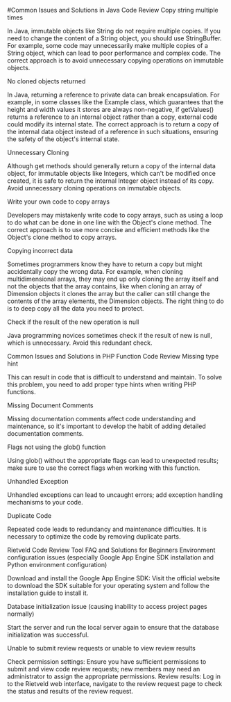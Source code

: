 #Common Issues and Solutions in Java Code Review
Copy string multiple times

In Java, immutable objects like String do not require multiple copies. If you need to change the content of a String object, you should use StringBuffer. For example, some code may unnecessarily make multiple copies of a String object, which can lead to poor performance and complex code. The correct approach is to avoid unnecessary copying operations on immutable objects.

No cloned objects returned

In Java, returning a reference to private data can break encapsulation. For example, in some classes like the Example class, which guarantees that the height and width values it stores are always non-negative, if getValues() returns a reference to an internal object rather than a copy, external code could modify its internal state. The correct approach is to return a copy of the internal data object instead of a reference in such situations, ensuring the safety of the object's internal state.

Unnecessary Cloning

Although get methods should generally return a copy of the internal data object, for immutable objects like Integers, which can't be modified once created, it is safe to return the internal Integer object instead of its copy. Avoid unnecessary cloning operations on immutable objects.

Write your own code to copy arrays

Developers may mistakenly write code to copy arrays, such as using a loop to do what can be done in one line with the Object's clone method. The correct approach is to use more concise and efficient methods like the Object's clone method to copy arrays.

Copying incorrect data

Sometimes programmers know they have to return a copy but might accidentally copy the wrong data. For example, when cloning multidimensional arrays, they may end up only cloning the array itself and not the objects that the array contains, like when cloning an array of Dimension objects it clones the array but the caller can still change the contents of the array elements, the Dimension objects. The right thing to do is to deep copy all the data you need to protect.

Check if the result of the new operation is null

Java programming novices sometimes check if the result of new is null, which is unnecessary. Avoid this redundant check.

Common Issues and Solutions in PHP Function Code Review
Missing type hint

This can result in code that is difficult to understand and maintain. To solve this problem, you need to add proper type hints when writing PHP functions.

Missing Document Comments

Missing documentation comments affect code understanding and maintenance, so it's important to develop the habit of adding detailed documentation comments.

Flags not using the glob() function

Using glob() without the appropriate flags can lead to unexpected results; make sure to use the correct flags when working with this function.

Unhandled Exception

Unhandled exceptions can lead to uncaught errors; add exception handling mechanisms to your code.

Duplicate Code

Repeated code leads to redundancy and maintenance difficulties. It is necessary to optimize the code by removing duplicate parts.

Rietveld Code Review Tool FAQ and Solutions for Beginners
Environment configuration issues (especially Google App Engine SDK installation and Python environment configuration)

Download and install the Google App Engine SDK: Visit the official website to download the SDK suitable for your operating system and follow the installation guide to install it.

Database initialization issue (causing inability to access project pages normally)

Start the server and run the local server again to ensure that the database initialization was successful.

Unable to submit review requests or unable to view review results

Check permission settings: Ensure you have sufficient permissions to submit and view code review requests; new members may need an administrator to assign the appropriate permissions. Review results: Log in to the Rietveld web interface, navigate to the review request page to check the status and results of the review request.
